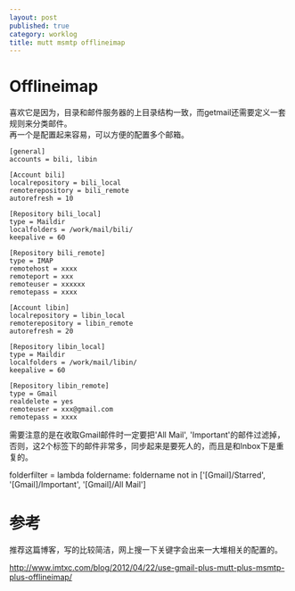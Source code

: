 ```yaml
---
layout: post
published: true
category: worklog
title: mutt msmtp offlineimap
---
```


Offlineimap
===
喜欢它是因为，目录和邮件服务器的上目录结构一致，而getmail还需要定义一套规则来分类邮件。   
再一个是配置起来容易，可以方便的配置多个邮箱。

	[general]
	accounts = bili, libin

	[Account bili]
	localrepository = bili_local
	remoterepository = bili_remote
	autorefresh = 10

	[Repository bili_local]
	type = Maildir
	localfolders = /work/mail/bili/
	keepalive = 60
	
	[Repository bili_remote]
	type = IMAP
	remotehost = xxxx
	remoteport = xxx
	remoteuser = xxxxxx
	remotepass = xxxx
	
	[Account libin]
	localrepository = libin_local
	remoterepository = libin_remote
	autorefresh = 20
	
	[Repository libin_local]
	type = Maildir
	localfolders = /work/mail/libin/
	keepalive = 60
	
	[Repository libin_remote]
	type = Gmail
	realdelete = yes
	remoteuser = xxx@gmail.com
	remotepass = xxxx

需要注意的是在收取Gmail邮件时一定要把'All Mail', 'Important'的邮件过滤掉，否则，这2个标签下的邮件非常多，同步起来是要死人的，而且是和Inbox下是重复的。

folderfilter = lambda foldername: foldername not in ['[Gmail]/Starred', '[Gmail]/Important', '[Gmail]/All Mail']

参考
===
推荐这篇博客，写的比较简洁，网上搜一下关键字会出来一大堆相关的配置的。

<http://www.imtxc.com/blog/2012/04/22/use-gmail-plus-mutt-plus-msmtp-plus-offlineimap/>
